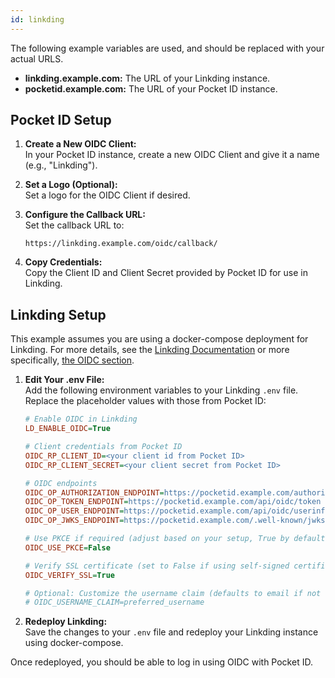 ```yaml
---
id: linkding
---
```


The following example variables are used, and should be replaced with your actual URLS.

- **linkding.example.com:** The URL of your Linkding instance.
- **pocketid.example.com:** The URL of your Pocket ID instance.

## Pocket ID Setup

1. **Create a New OIDC Client:**  
   In your Pocket ID instance, create a new OIDC Client and give it a name (e.g., "Linkding").

2. **Set a Logo (Optional):**  
   Set a logo for the OIDC Client if desired.

3. **Configure the Callback URL:**  
   Set the callback URL to:

   ```
   https://linkding.example.com/oidc/callback/
   ```

4. **Copy Credentials:**  
   Copy the Client ID and Client Secret provided by Pocket ID for use in Linkding.

## Linkding Setup

This example assumes you are using a docker-compose deployment for Linkding. For more details, see the [Linkding Documentation](https://linkding.link/installation) or more specifically, [the OIDC section](https://linkding.link/options/#ld_enable_oidc).

1. **Edit Your .env File:**  
   Add the following environment variables to your Linkding `.env` file. Replace the placeholder values with those from Pocket ID:

   ```ini
   # Enable OIDC in Linkding
   LD_ENABLE_OIDC=True

   # Client credentials from Pocket ID
   OIDC_RP_CLIENT_ID=<your client id from Pocket ID>
   OIDC_RP_CLIENT_SECRET=<your client secret from Pocket ID>

   # OIDC endpoints
   OIDC_OP_AUTHORIZATION_ENDPOINT=https://pocketid.example.com/authorize
   OIDC_OP_TOKEN_ENDPOINT=https://pocketid.example.com/api/oidc/token
   OIDC_OP_USER_ENDPOINT=https://pocketid.example.com/api/oidc/userinfo
   OIDC_OP_JWKS_ENDPOINT=https://pocketid.example.com/.well-known/jwks.json

   # Use PKCE if required (adjust based on your setup, True by default)
   OIDC_USE_PKCE=False

   # Verify SSL certificate (set to False if using self-signed certificates)
   OIDC_VERIFY_SSL=True

   # Optional: Customize the username claim (defaults to email if not set)
   # OIDC_USERNAME_CLAIM=preferred_username
   ```

2. **Redeploy Linkding:**  
   Save the changes to your `.env` file and redeploy your Linkding instance using docker-compose.

Once redeployed, you should be able to log in using OIDC with Pocket ID.
